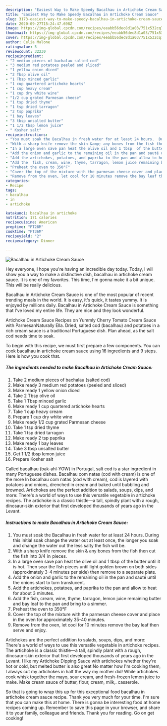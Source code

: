 ```yaml
---
description: "Easiest Way to Make Speedy Bacalhau in Artichoke Cream Sauce"
title: "Easiest Way to Make Speedy Bacalhau in Artichoke Cream Sauce"
slug: 3173-easiest-way-to-make-speedy-bacalhau-in-artichoke-cream-sauce
date: 2020-09-27T15:24:47.698Z
image: https://img-global.cpcdn.com/recipes/eeabb56dec8d1a03/751x532cq70/bacalhau-in-artichoke-cream-sauce-recipe-main-photo.jpg
thumbnail: https://img-global.cpcdn.com/recipes/eeabb56dec8d1a03/751x532cq70/bacalhau-in-artichoke-cream-sauce-recipe-main-photo.jpg
cover: https://img-global.cpcdn.com/recipes/eeabb56dec8d1a03/751x532cq70/bacalhau-in-artichoke-cream-sauce-recipe-main-photo.jpg
author: Celia Malone
ratingvalue: 5
reviewcount: 32230
recipeingredient:
- "2 medium pieces of bachalau salted cod"
- "3 medium red potatoes peeled and sliced"
- "1 yellow onion diced"
- "2 Tbsp olive oil"
- "1 Tbsp minced garlic"
- "1 cup quartered artichoke hearts"
- "1 cup heavy cream"
- "1 cup dry white wine"
- "1/2 cup grated Parmesan cheese"
- "1 tsp dried thyme"
- "1 tsp dried tarragon"
- "2 tsp paprika"
- "1 bay leaves"
- "3 tbsp unsalted butter"
- "1 1/2 tbsp lemon juice"
- " Kosher salt"
recipeinstructions:
- "You must soak the Bacalhau in fresh water for at least 24 hours.  During this initial soak change the water out at least once, the longer you soak and change the water out the less salty the fish will be."
- "With a sharp knife remove the skin &amp; any bones from the fish then cut the fish into 3/4  in   pieces."
- "In a large oven save pan heat the olive oil and 1 tbsp  of the butter until it is hot. Then sear the fish pieces until light golden brown on both sides (approximately 3-4 minutes per side) then remove to a separate plate."
- "Add the onion and garlic to the remaining oil in the pan and sauté until the onions start to turn translucent."
- "Add the artichokes, potatoes, and paprika to the pan and allow to heat for about 3 minutes."
- "Add the  fish, cream, wine, thyme, tarragon, lemon juice remaining butter and bay leaf to the pan and bring to a simmer."
- "Preheat the oven to 350°F"
- "Cover the top of the mixture with the parmesan cheese cover and place in the oven for approximately 35-40 minutes."
- "Remove from the oven, let cool for 10 minutes remove the bay leaf then serve and enjoy."
categories:
- Recipe
tags:
- bacalhau
- in
- artichoke

katakunci: bacalhau in artichoke 
nutrition: 171 calories
recipecuisine: American
preptime: "PT28M"
cooktime: "PT36M"
recipeyield: "2"
recipecategory: Dinner

---
```



![Bacalhau in Artichoke Cream Sauce](https://img-global.cpcdn.com/recipes/eeabb56dec8d1a03/751x532cq70/bacalhau-in-artichoke-cream-sauce-recipe-main-photo.jpg)

Hey everyone, I hope you're having an incredible day today. Today, I will show you a way to make a distinctive dish, bacalhau in artichoke cream sauce. It is one of my favorites. This time, I'm gonna make it a bit unique. This will be really delicious.

Bacalhau in Artichoke Cream Sauce is one of the most popular of recent trending meals in the world. It is easy, it's quick, it tastes yummy. It is enjoyed by millions daily. Bacalhau in Artichoke Cream Sauce is something that I've loved my entire life. They are nice and they look wonderful.

Artichoke Cream Sauce Recipes on Yummly Cherry Tomato Cream Sauce with ParmesanNaturally Ella. Dried, salted cod (bacalhau) and potatoes in a rich cream sauce is a traditional Portuguese dish. Plan ahead, as the salt cod needs time to soak.


To begin with this recipe, we must first prepare a few components. You can cook bacalhau in artichoke cream sauce using 16 ingredients and 9 steps. Here is how you cook that.

<!--inarticleads1-->

##### The ingredients needed to make Bacalhau in Artichoke Cream Sauce:

1. Take 2 medium pieces of bachalau (salted cod)
1. Make ready 3 medium red potatoes (peeled and sliced)
1. Make ready 1 yellow onion diced
1. Take 2 Tbsp olive oil
1. Take 1 Tbsp minced garlic
1. Make ready 1 cup quartered artichoke hearts
1. Take 1 cup heavy cream
1. Prepare 1 cup dry white wine
1. Make ready 1/2 cup grated Parmesan cheese
1. Take 1 tsp dried thyme
1. Take 1 tsp dried tarragon
1. Make ready 2 tsp paprika
1. Make ready 1 bay leaves
1. Take 3 tbsp unsalted butter
1. Get 1 1/2 tbsp lemon juice
1. Prepare  Kosher salt


Called bacalhau (bak-ahl-YOW) in Portugal, salt cod is a star ingredient in many Portuguese dishes. Bacalhau com natas (cod with cream) is one of the more In bacalhau com natas (cod with cream), cod is layered with potatoes and onions, drenched in cream and baked until bubbling and browned. Artichokes are the perfect addition to salads, soups, dips, and more: There&#39;s a world of ways to use this versatile vegetable in artichoke recipes. The artichoke is a classic thistle—a tall, spindly plant with a rough, dinosaur-skin exterior that first developed thousands of years ago in the Levant. 

<!--inarticleads2-->

##### Instructions to make Bacalhau in Artichoke Cream Sauce:

1. You must soak the Bacalhau in fresh water for at least 24 hours.  During this initial soak change the water out at least once, the longer you soak and change the water out the less salty the fish will be.
1. With a sharp knife remove the skin &amp; any bones from the fish then cut the fish into 3/4  in   pieces.
1. In a large oven save pan heat the olive oil and 1 tbsp  of the butter until it is hot. Then sear the fish pieces until light golden brown on both sides (approximately 3-4 minutes per side) then remove to a separate plate.
1. Add the onion and garlic to the remaining oil in the pan and sauté until the onions start to turn translucent.
1. Add the artichokes, potatoes, and paprika to the pan and allow to heat for about 3 minutes.
1. Add the  fish, cream, wine, thyme, tarragon, lemon juice remaining butter and bay leaf to the pan and bring to a simmer.
1. Preheat the oven to 350°F
1. Cover the top of the mixture with the parmesan cheese cover and place in the oven for approximately 35-40 minutes.
1. Remove from the oven, let cool for 10 minutes remove the bay leaf then serve and enjoy.


Artichokes are the perfect addition to salads, soups, dips, and more: There&#39;s a world of ways to use this versatile vegetable in artichoke recipes. The artichoke is a classic thistle—a tall, spindly plant with a rough, dinosaur-skin exterior that first developed thousands of years ago in the Levant. I like my Artichoke Dipping Sauce with artichokes whether they&#39;re hot or cold, but melted butter is also great No matter how I&#39;m cooking them, I always cut my artichokes in half the way my mother did! While artichokes cook whisk together the mayo, sour cream, and fresh-frozen lemon juice to make. Make cream sauce of butter, flour, cream, milk,. casserole. 

So that is going to wrap this up for this exceptional food bacalhau in artichoke cream sauce recipe. Thank you very much for your time. I'm sure that you can make this at home. There is gonna be interesting food at home recipes coming up. Remember to save this page in your browser, and share it to your family, colleague and friends. Thank you for reading. Go on get cooking!
